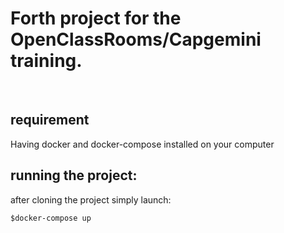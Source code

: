 # Forth project for the OpenClassRooms/Capgemini training.

<br/>

## requirement
Having docker and docker-compose installed on your computer

## running the project:

after cloning the project simply launch:

```
$docker-compose up
```
